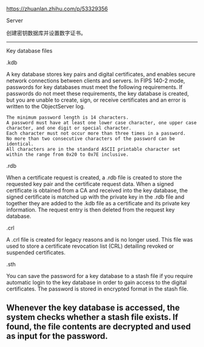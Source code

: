 https://zhuanlan.zhihu.com/p/53329356


Server

创建密钥数据库并设置数字证书。

-----------------------------------------------------------------------------------------------------------------------------
Key database files

.kdb

A key database stores key pairs and digital certificates, and enables secure network connections between clients and servers.
In FIPS 140-2 mode, passwords for key databases must meet the following requirements. If passwords do not meet these requirements, the key database is created, but you are unable to create, sign, or receive certificates and an error is written to the ObjectServer log.

    The minimum password length is 14 characters.
    A password must have at least one lower case character, one upper case character, and one digit or special character.
    Each character must not occur more than three times in a password.
    No more than two consecutive characters of the password can be identical.
    All characters are in the standard ASCII printable character set within the range from 0x20 to 0x7E inclusive.
    
.rdb

When a certificate request is created, a .rdb file is created to store the requested key pair and the certificate request data. When a signed certificate is obtained from a CA and received into the key database, the signed certificate is matched up with the private key in the .rdb file and together they are added to the .kdb file as a certificate and its private key information. The request entry is then deleted from the request key database. 


.crl

A .crl file is created for legacy reasons and is no longer used. This file was used to store a certificate revocation list (CRL) detailing revoked or suspended certificates. 


.sth

You can save the password for a key database to a stash file if you require automatic login to the key database in order to gain access to the digital certificates. The password is stored in encrypted format in the stash file.

Whenever the key database is accessed, the system checks whether a stash file exists. If found, the file contents are decrypted and used as input for the password. 
------------------------------------------------------------------------------------------------------------------------------
